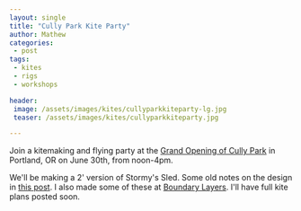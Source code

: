 ```yaml
---
layout: single
title: "Cully Park Kite Party"
author: Mathew
categories: 
 - post
tags:
 - kites
 - rigs
 - workshops

header: 
 image: /assets/images/kites/cullyparkkiteparty-lg.jpg
 teaser: /assets/images/kites/cullyparkkiteparty.jpg

---
```


Join a kitemaking and flying party at the [Grand Opening of Cully Park](http://www.livingcully.org/event/cully-park-grand-opening/) in Portland, OR on June 30th, from noon-4pm. 

We'll be making a 2' version of Stormy's Sled. Some old notes on the design in [this post](/post/stormy-o-weathers-horned-allison-towards-a-kite-wind-speed-meter/). I also made some of these at [Boundary Layers](/post/boundary-layers-eclipse/). I'll have full kite plans posted soon.
